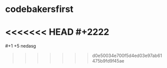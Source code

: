 # codebakersfirst

<<<<<<< HEAD
#+2222
=======
#+1 +5
nedasg
>>>>>>> d0e50034e700f5d4ed03e97ab61475b9fd9f45ae
